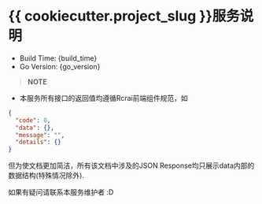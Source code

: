 <!-- markdownlint-configure-file { "MD013": { "line_length": 180 } } -->

# {{ cookiecutter.project_slug }}服务说明

- Build Time: {build_time}
- Go Version: {go_version}

> **NOTE**

- 本服务所有接口的返回值均遵循Rcrai前端组件规范，如

```json
{
  "code": 0,
  "data": {},
  "message": "",
  "details": {}
}
```

但为使文档更加简洁，所有该文档中涉及的JSON Response均只展示data内部的数据结构(特殊情况除外).

如果有疑问请联系本服务维护者 :D
